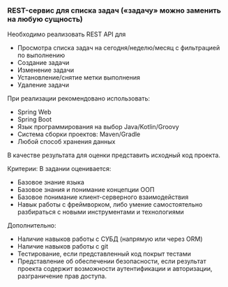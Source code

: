### REST-сервис для списка задач («задачу» можно заменить на любую сущность)

Необходимо реализовать REST API для
- Просмотра списка задач на сегодня/неделю/месяц с фильтрацией по выполнению
- Создание задачи
- Изменение задачи
- Установление/снятие метки выполнения
- Удаление задачи

При реализации рекомендовано использовать:
- Spring Web
- Spring Boot
- Язык программирования на выбор Java/Kotlin/Groovy
- Система сборки проектов: Maven/Gradle
- Любой способ хранения данных

В качестве результата для оценки представить исходный код проекта.

Критерии:
В задании оценивается:
- Базовое знание языка
- Базовое знания и понимание концепции ООП
- Базовое понимание клиент-серверного взаимодействия
- Навык работы с фреймворком, либо умение самостоятельно разбираться с новыми инструментами и технологиями

Дополнительно:
- Наличие навыков работы с СУБД (напрямую или через ORM)
- Наличие навыков работы с git
- Тестирование, если представленный код покрыт тестами
- Представление об обеспечении безопасности, если результат проекта содержит возможности аутентификации и авторизации, разграничение прав доступа.